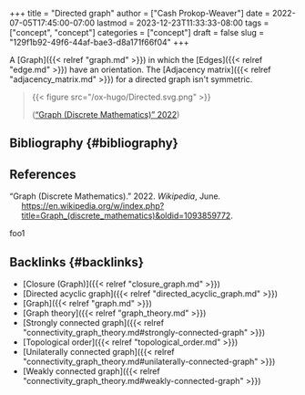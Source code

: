 +++
title = "Directed graph"
author = ["Cash Prokop-Weaver"]
date = 2022-07-05T17:45:00-07:00
lastmod = 2023-12-23T11:33:33-08:00
tags = ["concept", "concept"]
categories = ["concept"]
draft = false
slug = "129f1b92-49f6-44af-bae3-d8a171f66f04"
+++

A [Graph]({{< relref "graph.md" >}}) in which the [Edges]({{< relref "edge.md" >}}) have an orientation. The [Adjacency matrix]({{< relref "adjacency_matrix.md" >}}) for a directed graph isn't symmetric.

> {{< figure src="/ox-hugo/Directed.svg.png" >}}
>
> (<a href="#citeproc_bib_item_1">“Graph (Discrete Mathematics)” 2022</a>)


## Bibliography {#bibliography}

## References

<style>.csl-entry{text-indent: -1.5em; margin-left: 1.5em;}</style><div class="csl-bib-body">
  <div class="csl-entry"><a id="citeproc_bib_item_1"></a>“Graph (Discrete Mathematics).” 2022. <i>Wikipedia</i>, June. <a href="https://en.wikipedia.org/w/index.php?title=Graph_(discrete_mathematics)&oldid=1093859772">https://en.wikipedia.org/w/index.php?title=Graph_(discrete_mathematics)&#38;oldid=1093859772</a>.</div>
</div>

foo1


## Backlinks {#backlinks}

-   [Closure (Graph)]({{< relref "closure_graph.md" >}})
-   [Directed acyclic graph]({{< relref "directed_acyclic_graph.md" >}})
-   [Graph]({{< relref "graph.md" >}})
-   [Graph theory]({{< relref "graph_theory.md" >}})
-   [Strongly connected graph]({{< relref "connectivity_graph_theory.md#strongly-connected-graph" >}})
-   [Topological order]({{< relref "topological_order.md" >}})
-   [Unilaterally connected graph]({{< relref "connectivity_graph_theory.md#unilaterally-connected-graph" >}})
-   [Weakly connected graph]({{< relref "connectivity_graph_theory.md#weakly-connected-graph" >}})
